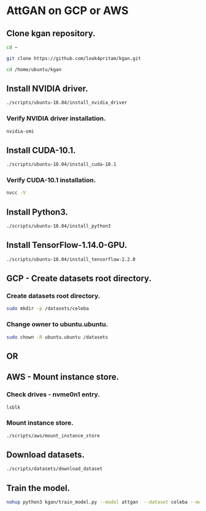 # AttGAN on GCP or AWS

## Clone kgan repository.

```sh
cd ~

git clone https://github.com/look4pritam/kgan.git

cd /home/ubuntu/kgan
```

## Install NVIDIA driver.

```sh
./scripts/ubuntu-18.04/install_nvidia_driver
```

### Verify NVIDIA driver installation.

```sh
nvidia-smi
```

## Install CUDA-10.1.

```sh
./scripts/ubuntu-18.04/install_cuda-10.1
```

### Verify CUDA-10.1 installation.

```sh
nvcc -V
```

## Install Python3.

```sh
./scripts/ubuntu-18.04/install_python3
```

## Install TensorFlow-1.14.0-GPU.

```sh
./scripts/ubuntu-18.04/install_tensorflow-2.2.0
```

## GCP - Create datasets root directory.

### Create datasets root directory.

```sh
sudo mkdir -p /datasets/celeba
```

### Change owner to ubuntu.ubuntu.

```sh
sudo chown -R ubuntu.ubuntu /datasets
```

## OR 

## AWS - Mount instance store.

### Check drives - nvme0n1 entry.
```sh
lsblk
```

### Mount instance store.
```sh
./scripts/aws/mount_instance_store
```

## Download datasets.

```sh
./scripts/datasets/download_dataset
```

## Train the model.

```sh
nohup python3 kgan/train_model.py --model attgan  --dataset celeba --model_shape 128 128 3 --latent_dimension 40 --learning_rate 0.0002 --batch_size 32 --maximum_epochs 200 --start_epoch 0 --discriminator_number 5 --generator_number 1 --save_frequency 1 --loss_scan_frequency 1000 &
```



